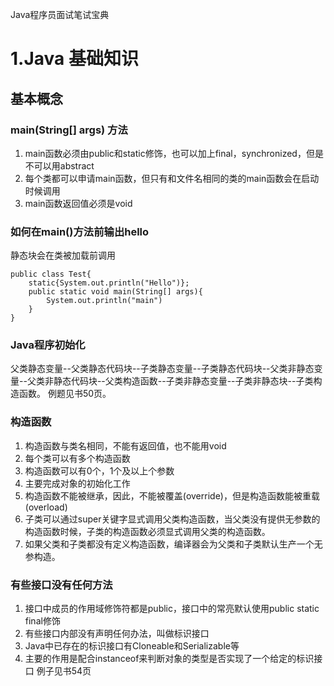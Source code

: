 Java程序员面试笔试宝典
# 1.Java 基础知识

## 基本概念

### main(String[] args) 方法
1. main函数必须由public和static修饰，也可以加上final，synchronized，但是不可以用abstract
2. 每个类都可以申请main函数，但只有和文件名相同的类的main函数会在启动时候调用
3. main函数返回值必须是void

### 如何在main()方法前输出hello
静态块会在类被加载前调用
```
public class Test{
	static{System.out.println("Hello")};
	public static void main(String[] args){
		System.out.println("main")
	}
}
```

### Java程序初始化
父类静态变量--父类静态代码块--子类静态变量--子类静态代码块--父类非静态变量--父类非静态代码块--父类构造函数--子类非静态变量--子类非静态块--子类构造函数。
例题见书50页。

### 构造函数
1. 构造函数与类名相同，不能有返回值，也不能用void
2. 每个类可以有多个构造函数
3. 构造函数可以有0个，1个及以上个参数
4. 主要完成对象的初始化工作
5. 构造函数不能被继承，因此，不能被覆盖(override)，但是构造函数能被重载(overload)
6. 子类可以通过super关键字显式调用父类构造函数，当父类没有提供无参数的构造函数时候，子类的构造函数必须显式调用父类的构造函数。
7. 如果父类和子类都没有定义构造函数，编译器会为父类和子类默认生产一个无参构造。

### 有些接口没有任何方法
1. 接口中成员的作用域修饰符都是public，接口中的常亮默认使用public static final修饰
2. 有些接口内部没有声明任何办法，叫做标识接口
3. Java中已存在的标识接口有Cloneable和Serializable等
4. 主要的作用是配合instanceof来判断对象的类型是否实现了一个给定的标识接口
例子见书54页



